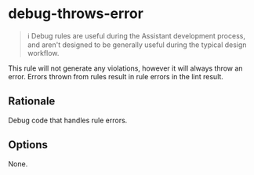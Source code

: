 # debug-throws-error

> ℹ️ Debug rules are useful during the Assistant development process, and aren't designed to be
> generally useful during the typical design workflow.

This rule will not generate any violations, however it will always throw an error. Errors thrown
from rules result in rule errors in the lint result.

## Rationale

Debug code that handles rule errors.

## Options

None.

